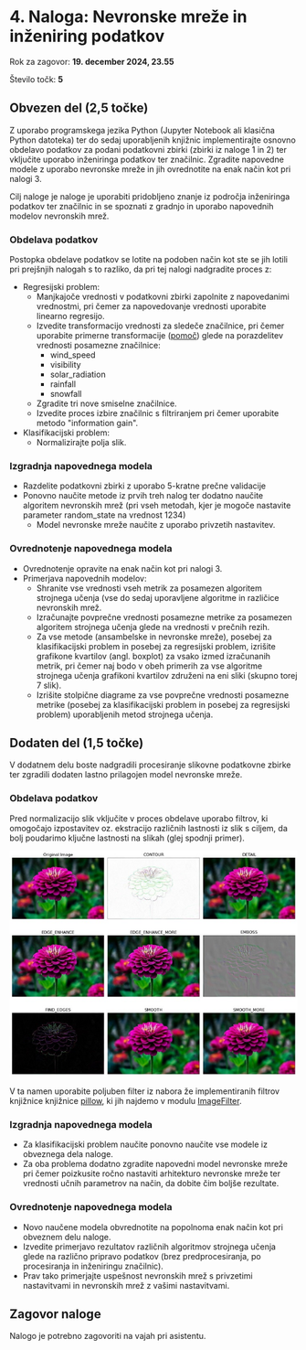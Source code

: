 # 4. Naloga: Nevronske mreže in inženiring podatkov

Rok za zagovor: **19. december 2024, 23.55**

Število točk: **5** 

## Obvezen del (2,5 točke)
Z uporabo programskega jezika Python (Jupyter Notebook ali klasična Python datoteka) ter do sedaj uporabljenih knjižnic implementirajte osnovno obdelavo podatkov za podani podatkovni zbirki (zbirki iz naloge 1 in 2) ter vključite uporabo inženiringa podatkov ter značilnic. Zgradite napovedne modele z uporabo nevronske mreže in jih ovrednotite na enak način kot pri nalogi 3. 

Cilj naloge je naloge je uporabiti pridobljeno znanje iz področja inženiringa podatkov ter značilnic in se spoznati z gradnjo in uporabo napovednih modelov nevronskih mrež. 

### Obdelava podatkov
Postopka obdelave podatkov se lotite na podoben način kot ste se jih lotili pri prejšnjih nalogah s to razliko, da pri tej nalogi nadgradite proces z:
- Regresijski problem:
  - Manjkajoče vrednosti v podatkovni zbirki zapolnite z napovedanimi vrednostmi, pri čemer za napovedovanje vrednosti uporabite linearno regresijo.
  - Izvedite transformacijo vrednosti za sledeče značilnice, pri čemer uporabite primerne transformacije ([pomoč](https://www.davidzeleny.net/anadat-r/lib/exe/fetch.php/obrazky:pig_transformation.jpg)) glede na porazdelitev vrednosti posamezne značilnice:
    - wind_speed
    - visibility
    - solar_radiation
    - rainfall
    - snowfall 
  - Zgradite tri nove smiselne značilnice.
  - Izvedite proces izbire značilnic s filtriranjem pri čemer uporabite metodo "information gain".
- Klasifikacijski problem:
  - Normalizirajte polja slik. 

### Izgradnja napovednega modela
- Razdelite podatkovni zbirki z uporabo 5-kratne prečne validacije
- Ponovno naučite metode iz prvih treh nalog ter dodatno naučite algoritem nevronskih mrež (pri vseh metodah, kjer je mogoče nastavite parameter random_state na vrednost 1234)
  - Model nevronske mreže naučite z uporabo privzetih nastavitev.

### Ovrednotenje napovednega modela
- Ovrednotenje opravite na enak način kot pri nalogi 3.
- Primerjava napovednih modelov:
  - Shranite vse vrednosti vseh metrik za posamezen algoritem strojnega učenja (vse do sedaj uporavljene algoritme in različice nevronskih mrež.
  - Izračunajte povprečne vrednosti posamezne metrike za posamezen algoritem strojnega učenja glede na vrednosti v prečnih rezih.
  - Za vse metode (ansambelske in nevronske mreže), posebej za klasifikacijski problem in posebej za regresijski problem, izrišite grafikone kvartilov (angl. boxplot) za vsako izmed izračunanih metrik, pri čemer naj bodo v obeh primerih za vse algoritme strojnega učenja grafikoni kvartilov združeni na eni sliki (skupno torej 7 slik).
  - Izrišite stolpične diagrame za vse povprečne vrednosti posamezne metrike (posebej za klasifikacijski problem in posebej za regresijski problem) uporabljenih metod strojnega učenja. 

## Dodaten del (1,5 točke)
V dodatnem delu boste nadgradili procesiranje slikovne podatkovne zbirke ter zgradili dodaten lastno prilagojen model nevronske mreže.

### Obdelava podatkov

Pred normalizacijo slik vključite v proces obdelave uporabo filtrov, ki omogočajo izpostavitev oz. ekstracijo različnih lastnosti iz slik s ciljem, da bolj poudarimo ključne lastnosti na slikah (glej spodnji primer).

![Primer uporabe filtrov nad slikami](filtri_primer.png)

V ta namen uporabite poljuben filter iz nabora že implementiranih filtrov knjižnice knjižnice [pillow](https://pillow.readthedocs.io/en/stable/index.html), ki jih najdemo v modulu [ImageFilter](https://pillow.readthedocs.io/en/stable/reference/ImageFilter.html).

### Izgradnja napovednega modela
- Za klasifikacijski problem naučite ponovno naučite vse modele iz obveznega dela naloge.
- Za oba problema dodatno zgradite napovedni model nevronske mreže pri čemer poizkusite ročno nastaviti arhitekturo nevronske mreže ter vrednosti učnih parametrov na način, da dobite čim boljše rezultate.
  
### Ovrednotenje napovednega modela
- Novo naučene modela obvrednotite na popolnoma enak način kot pri obveznem delu naloge.
- Izvedite primerjavo rezultatov različnih algoritmov strojnega učenja glede na različno pripravo podatkov (brez predprocesiranja, po procesiranja in inženiringu značilnic).
- Prav tako primerjajte uspešnost nevronskih mrež s privzetimi nastavitvami in nevronskih mrež z vašimi nastavitvami.

## Zagovor naloge
Nalogo je potrebno zagovoriti na vajah pri asistentu.
